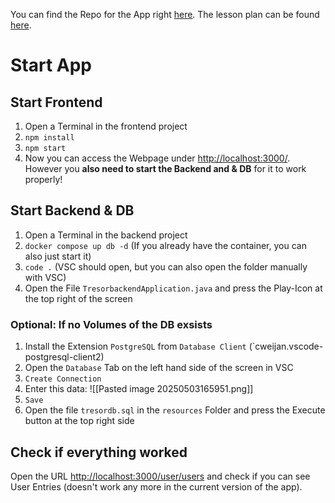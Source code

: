 You can find the Repo for the App right [here](https://github.com/hagmannStephan/m183-tresor-app).
The lesson plan can be found [here](https://bbw-it.github.io/183_main_rupe/03_Drehbuch/Drehbuch_Modul_183_FS25_22d_PR/).
# Start App
## Start Frontend
1. Open a Terminal in the frontend project
2. `npm install`
3. `npm start`
4. Now you can access the Webpage under [http://localhost:3000/](http://localhost:3000/). However you **also need to start the Backend and & DB** for it to work properly!
## Start Backend & DB
1. Open a Terminal in the backend project
2. `docker compose up db -d` (If you already have the container, you can also just start it)
3. `code .` (VSC should open, but you can also open the folder manually with VSC)
4. Open the File `TresorbackendApplication.java` and press the Play-Icon at the top right of the screen
### Optional: If no Volumes of the DB exsists
1. Install the Extension `PostgreSQL` from `Database Client` (`cweijan.vscode-postgresql-client2)
2. Open the `Database` Tab on the left hand side of the screen in VSC
3. `Create Connection`
4. Enter this data: ![[Pasted image 20250503165951.png]]
5. `Save`
6. Open the file `tresordb.sql` in the `resources` Folder and press the Execute button at the top right side
## Check if everything worked
Open the URL [http://localhost:3000/user/users](http://localhost:3000/user/users) and check if you can see User Entries (doesn't work any more in the current version of the app).
